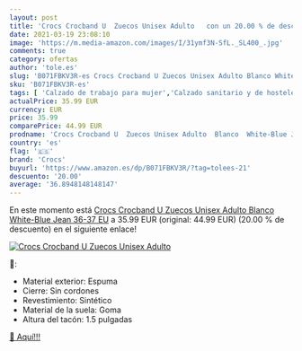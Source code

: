 ```yaml
---
layout: post
title: 'Crocs Crocband U  Zuecos Unisex Adulto   con un 20.00 % de descuento'
date: 2021-03-19 23:08:10
image: 'https://m.media-amazon.com/images/I/31ymf3N-SfL._SL400_.jpg'
comments: true
category: ofertas
author: 'tole.es'
slug: 'B071FBKV3R-es Crocs Crocband U Zuecos Unisex Adulto Blanco White-Blue...'
sku: 'B071FBKV3R-es'
tags: [ 'Calzado de trabajo para mujer','Calzado sanitario y de hostelería para mujer','Zapatos','Zapatos para hombre','Zapatos para mujer','Zapatos y complementos','Zuecos sanitarios y de hostelería para mujer','Zuecos y mules para hombre','crocs','zuecos', ]
actualPrice: 35.99 EUR
currency: EUR
price: 35.99
comparePrice: 44.99 EUR
prodname: 'Crocs Crocband U  Zuecos Unisex Adulto  Blanco  White-Blue Jean  36-37 EU'
country: 'es'
flag: '🇪🇸'
brand: 'Crocs'
buyurl: 'https://www.amazon.es/dp/B071FBKV3R/?tag=tolees-21'
descuento: '20.00'
average: '36.8948148148147'
---
```


En este momento está [Crocs Crocband U  Zuecos Unisex Adulto  Blanco  White-Blue Jean  36-37 EU](https://www.amazon.es/dp/B071FBKV3R/?tag=tolees-21) a 35.99 EUR (original: 44.99 EUR) (20.00 %  de descuento) en el siguiente enlace!

[![Crocs Crocband U  Zuecos Unisex Adulto  ](https://m.media-amazon.com/images/I/31ymf3N-SfL._SL400_.jpg)](https://www.amazon.es/dp/B071FBKV3R/?tag=tolees-21)

🔎:

- Material exterior: Espuma
- Cierre: Sin cordones
- Revestimiento: Sintético
- Material de la suela: Goma
- Altura del tacón: 1.5 pulgadas

[🛒 Aquí!!!](https://www.amazon.es/dp/B071FBKV3R/?tag=tolees-21)
